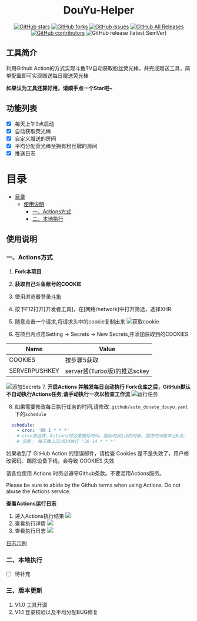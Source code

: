 <div align="center">
<h1 align="center">
DouYu-Helper
</h1>

[![GitHub stars](https://img.shields.io/github/stars/TheSlientnight/douyu_helper?style=flat-square)](https://github.com/TheSlientnight/douyu_helper/stargazers)
[![GitHub forks](https://img.shields.io/github/forks/TheSlientnight/douyu_helper?style=flat-square)](https://github.com/TheSlientnight/douyu_helper/network)
[![GitHub issues](https://img.shields.io/github/issues/TheSlientnight/douyu_helper?style=flat-square)](https://github.com/TheSlientnight/douyu_helper/issues) 
[![GitHub All Releases](https://img.shields.io/github/downloads/TheSlientnight/douyu_helper/total?style=flat-square)](https://github.com/TheSlientnight/douyu_helper/releases)
[![GitHub contributors](https://img.shields.io/github/contributors/TheSlientnight/douyu_helper?style=flat-square)](https://github.com/TheSlientnight/douyu_helper/graphs/contributors)
![GitHub release (latest SemVer)](https://img.shields.io/github/v/release/TheSlientnight/douyu_helper?style=flat-square)
</div>

## 工具简介
利用Github Action的方式实现斗鱼TV自动获取粉丝荧光棒，并完成赠送工具，简单配置即可实现赠送每日赠送荧光棒

**如果认为工具还算好用，请顺手点一个Star吧~**

## 功能列表
* [x] 每天上午9点启动
* [x] 自动获取荧光棒
* [x] 自定义赠送的房间
* [x] 平均分配荧光棒至拥有粉丝牌的房间
* [x] 推送日志

# 目录
- [目录](#目录)
    - [使用说明](#使用说明)
      - [一、Actions方式](#一、Actions方式)
      - [二、本地执行](#二、本地执行)

## 使用说明

### 一、Actions方式
1. **Fork本项目**
2. **获取自己斗鱼账号的COOKIE**
3. 使用浏览器登录[斗鱼](https://www.douyu.com)
4. 按下F12打开[开发者工具]，在[网络/network]中打开筛选，选择XHR
5. 随意点击一个请求,将请求头中的cookie复制出来
![获取cookie](docs/img/cookie.png)
   
6. 在项目内点击Setting -> Secrets -> New Secrets,并添加获取到的COOKIES

| Name        | Value                    |
|-------------|--------------------------|
|COOKIES      |按步骤5获取                 |
|SERVERPUSHKEY|server酱(Turbo版)的推送sckey|
![添加Secrets](docs/img/Secrets.png)
7. **开启Actions 并触发每日自动执行**
   **Fork仓库之后，GitHub默认不自动执行Actions任务,请手动执行一次以检查工作流**
   ![运行任务](docs/img/Workfelow.png)
   
8. 如果需要修改每日执行任务的时间,请修改`.github/auto_donate_douyu.yaml`下的`schedule`
```yml
  schedule:
    - cron: '00 1 * * *'
    # cron表达式，Actions时区是国际时间，国际时间1点的时候，国内时间是早上9点。
    # 示例： 每天晚上22点30执行 '30 14 * * *'
```
如果收到了 GitHub Action 的错误邮件，请检查 Cookies 是不是失效了，用户修改密码、踢除设备下线，会导致 COOKIES 失效

请各位使用 Actions 时务必遵守Github条款。不要滥用Actions服务。

Please be sure to abide by the Github terms when using Actions. Do not abuse the Actions service.

**查看Actions运行日志**
1. 进入Actions执行结果
    ![](docs/img/WatchAction.png)
2. 查看执行详情
    ![](docs/img/WatchAction2.png)
3. 查看执行日志
    ![](docs/img/WatchAction3.png)
   
[日志示例](https://github.com/TheSlientnight/douyu_helper/runs/2078519193?check_suite_focus=true)

### 二、本地执行
* [ ] 待补充

### 三、版本更新
1. V1.0 工具开源
2. V1.1 登录校验以及平均分配BUG修复
